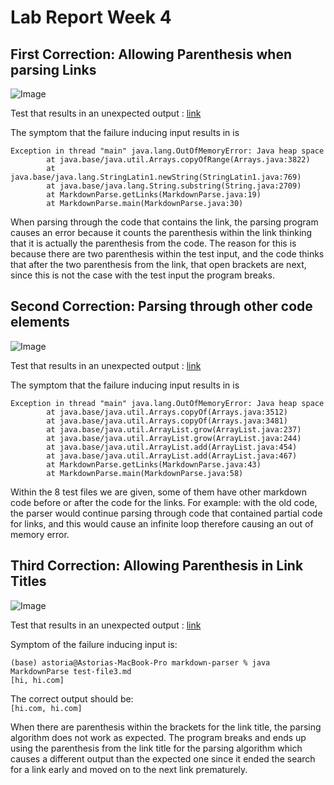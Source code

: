 # Lab Report Week 4

## First Correction: Allowing Parenthesis when parsing Links

![Image](https://github.com/astoriama/cse15l-lab-reports/raw/main/CorrectionLink1.png)

Test that results in an unexpected output : [link](https://github.com/astoriama/markdown-parser/commit/d0a6a357b7a569e9424167a06e03bda0c65eb455)

The symptom that the failure inducing input results in is 

``` 
Exception in thread "main" java.lang.OutOfMemoryError: Java heap space
        at java.base/java.util.Arrays.copyOfRange(Arrays.java:3822)
        at java.base/java.lang.StringLatin1.newString(StringLatin1.java:769)
        at java.base/java.lang.String.substring(String.java:2709)
        at MarkdownParse.getLinks(MarkdownParse.java:19)
        at MarkdownParse.main(MarkdownParse.java:30)
```
When parsing through the code that contains the link, the parsing program causes an error because it counts the parenthesis within the link thinking that it is actually the parenthesis from the code. The reason for this is because there are two parenthesis within the test input, and the code thinks that after the two parenthesis from the link, that open brackets are next, since this is not the case with the test input the program breaks. 

## Second Correction: Parsing through other code elements 

![Image](https://github.com/astoriama/cse15l-lab-reports/raw/main/CorrectionLink2.1.png)

Test that results in an unexpected output : [link](https://github.com/astoriama/markdown-parser/commit/faa8431f04f6e5f6b86c51881fa1e35b2cb7ac09)

The symptom that the failure inducing input results in is 

```
Exception in thread "main" java.lang.OutOfMemoryError: Java heap space
        at java.base/java.util.Arrays.copyOf(Arrays.java:3512)
        at java.base/java.util.Arrays.copyOf(Arrays.java:3481)
        at java.base/java.util.ArrayList.grow(ArrayList.java:237)
        at java.base/java.util.ArrayList.grow(ArrayList.java:244)
        at java.base/java.util.ArrayList.add(ArrayList.java:454)
        at java.base/java.util.ArrayList.add(ArrayList.java:467)
        at MarkdownParse.getLinks(MarkdownParse.java:43)
        at MarkdownParse.main(MarkdownParse.java:58)
```

Within the 8 test files we are given, some of them have other markdown code before or after the code for the links. For example: with the old code, the parser would continue parsing through code that contained partial code for links, and this would cause an infinite loop therefore causing an out of memory error.

## Third Correction: Allowing Parenthesis in Link Titles

![Image](https://github.com/astoriama/cse15l-lab-reports/raw/main/CorrectionLink3.png)

Test that results in an unexpected output : [link](https://github.com/astoriama/markdown-parser/commit/6e9b08eba085109f2ffdbadc5075d8ded5b3a2c5)

Symptom of the failure inducing input is:   
```(base) astoria@Astorias-MacBook-Pro markdown-parser % javac MarkdownParse.java
(base) astoria@Astorias-MacBook-Pro markdown-parser % java MarkdownParse test-file3.md
[hi, hi.com]
```

The correct output should be:   
`[hi.com, hi.com]`  

When there are parenthesis within the brackets for the link title, the parsing algorithm does not work as expected. The program breaks and ends up using the parenthesis from the link title for the parsing algorithm which causes a different output than the expected one since it ended the search for a link early and moved on to the next link prematurely.  




